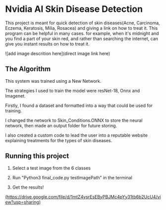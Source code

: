 # Nvidia AI Skin Disease Detection

 This project is meant for quick detection of skin diseases(Acne, Carcinoma, Eczema, Keratosis, Milia, Rosacea) and giving a link on how to treat it. This program can be helpful in many cases. for example, when it's midnight and you find a part of your skin red, and rather than searching the internet, can give you instant results on how to treat it.

![add image descrition here](direct image link here)

## The Algorithm

This system was trained using a New Network. 

The strategies I used to train the model were resNet-18, Onnx and Imagenet.

Firstly, I found a dataset and formatted into a way that could be used for training.

I changed the network to Skin_Conditions.ONNX to store the neural network, then made an output folder for future storing.

I also created a custom code to lead the user into a reputable website explaining treatments for the types of skin diseases.

## Running this project

1. Select a test image from the 6 classes

2. Run "Python3 final_code.py testImagePath" in the terminal

3. Get the results!


[(https://drive.google.com/file/d/1mtZ4ysrEsEByPBJMc4pYy31tb6b2UcU4/view?usp=sharing)](https://drive.google.com/file/d/1mtZ4ysrEsEByPBJMc4pYy31tb6b2UcU4/view?usp=sharing)
